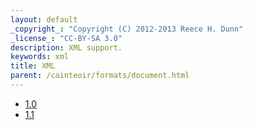 ```yaml
---
layout: default
_copyright_: "Copyright (C) 2012-2013 Reece H. Dunn"
_license_: "CC-BY-SA 3.0"
description: XML support.
keywords: xml
title: XML
parent: /cainteoir/formats/document.html
---
```


*  [1.0](xml10)
*  [1.1](xml11)
